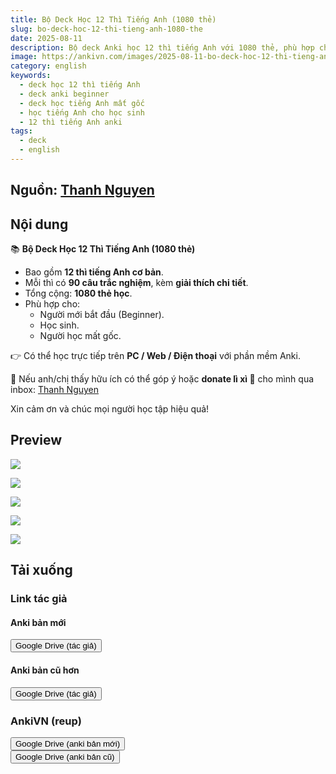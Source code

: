 ```yaml
---
title: Bộ Deck Học 12 Thì Tiếng Anh (1080 thẻ)
slug: bo-deck-hoc-12-thi-tieng-anh-1080-the
date: 2025-08-11
description: Bộ deck Anki học 12 thì tiếng Anh với 1080 thẻ, phù hợp cho người mới bắt đầu, học sinh và người mất gốc. Mỗi thì gồm 90 câu trắc nghiệm kèm giải thích chi tiết.
image: https://ankivn.com/images/2025-08-11-bo-deck-hoc-12-thi-tieng-anh-1080-the-1755500566551.webp
category: english
keywords:
  - deck học 12 thì tiếng Anh
  - deck anki beginner
  - deck học tiếng Anh mất gốc
  - học tiếng Anh cho học sinh
  - 12 thì tiếng Anh anki
tags:
  - deck
  - english
---
```


<!--truncate-->

## Nguồn: [Thanh Nguyen](https://www.facebook.com/groups/389845498441780/?)

## Nội dung

📚 **Bộ Deck Học 12 Thì Tiếng Anh (1080 thẻ)**  
- Bao gồm **12 thì tiếng Anh cơ bản**.  
- Mỗi thì có **90 câu trắc nghiệm**, kèm **giải thích chi tiết**.  
- Tổng cộng: **1080 thẻ học**.  
- Phù hợp cho:  
  - Người mới bắt đầu (Beginner).  
  - Học sinh.  
  - Người học mất gốc.  

👉 Có thể học trực tiếp trên **PC / Web / Điện thoại** với phần mềm Anki.  

💌 Nếu anh/chị thấy hữu ích có thể góp ý hoặc **donate lì xì 🧧** cho mình qua inbox: [Thanh Nguyen](https://www.facebook.com/groups/389845498441780/?)  

Xin cảm ơn và chúc mọi người học tập hiệu quả!  

## Preview

![](../../static/images/2025-08-11-bo-deck-hoc-12-thi-tieng-anh-1080-the-1755500566551.webp)

![](../../static/images/2025-08-11-bo-deck-hoc-12-thi-tieng-anh-1080-the-1755500574406.webp)

![](../../static/images/2025-08-11-bo-deck-hoc-12-thi-tieng-anh-1080-the-1755500579149.webp)

![](../../static/images/2025-08-11-bo-deck-hoc-12-thi-tieng-anh-1080-the-1755500584760.webp)

![](../../static/images/2025-08-11-bo-deck-hoc-12-thi-tieng-anh-1080-the-1755503627858.webp)

## Tải xuống

### Link tác giả

#### Anki bản mới

<div style={{display: 'flex', justifyContent: 'left', gap: '20px'}}> <a href="https://drive.google.com/file/d/1w2265H9TNOG-uj7_pyAEEOC9sl8i-byr/view"> <button class="buttonPrimary" type="button">Google Drive (tác giả)</button> </a> </div>


#### Anki bản cũ hơn

<div style={{display: 'flex', justifyContent: 'left', gap: '20px'}}> <a href="https://drive.google.com/file/d/1FdsKl5rEyCo50k8kv_dGr3xviO1zoLf1/view"> <button class="buttonPrimary" type="button">Google Drive (tác giả)</button> </a> </div>

### AnkiVN (reup)

<div style={{display: 'flex', justifyContent: 'left', gap: '20px'}}> <a href="https://drive.google.com/open?id=1SR-t9mEk-UJGCB0AIfU2cVIBcnyDbG5P&usp=drive_fs"> <button class="buttonPrimary" type="button">Google Drive (anki bản mới)</button> </a> </div>

<div style={{display: 'flex', justifyContent: 'left', gap: '20px'}}> <a href="https://drive.google.com/open?id=1dFvUe_dFiftI6SDTWm-FzFzHAws7vuwN&usp=drive_fs"> <button class="buttonPrimary" type="button">Google Drive (anki bản cũ)</button> </a> </div>